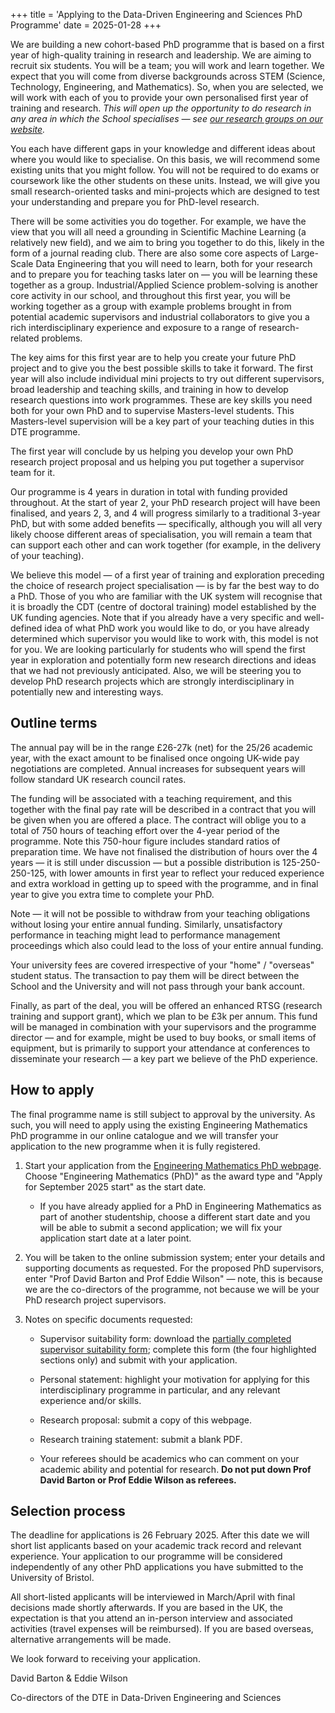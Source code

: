 +++
title = 'Applying to the Data-Driven Engineering and Sciences PhD Programme'
date = 2025-01-28
+++

We are building a new cohort-based PhD
programme that is based on a first year of high-quality training in
research and leadership. We are aiming to recruit six students. You will
be a team; you will work and learn together. We expect that you will
come from diverse backgrounds across STEM (Science, Technology,
Engineering, and Mathematics). So, when you are selected, we will work
with each of you to provide your own personalised first year of training
and research. *This will open up the opportunity to do research in any
area in which the School specialises — see [our research groups on our
website](https://www.bristol.ac.uk/science-engineering/schools/eng-maths-tech/#research).*

You each have different gaps in your knowledge and different ideas about
where you would like to specialise. On this basis, we will recommend
some existing units that you might follow. You will not be required to
do exams or coursework like the other students on these units. Instead,
we will give you small research-oriented tasks and mini-projects which
are designed to test your understanding and prepare you for PhD-level
research.

There will be some activities you do together. For example, we have the
view that you will all need a grounding in Scientific Machine Learning
(a relatively new field), and we aim to bring you together to do this,
likely in the form of a journal reading club. There are also some core
aspects of Large-Scale Data Engineering that you will need to learn,
both for your research and to prepare you for teaching tasks later on —
you will be learning these together as a group. Industrial/Applied
Science problem-solving is another core activity in our school, and
throughout this first year, you will be working together as a group with
example problems brought in from potential academic supervisors and
industrial collaborators to give you a rich interdisciplinary experience
and exposure to a range of research-related problems.

The key aims for this first year are to help you create your future PhD
project and to give you the best possible skills to take it forward. The
first year will also include individual mini projects to try out
different supervisors, broad leadership and teaching skills, and
training in how to develop research questions into work programmes.
These are key skills you need both for your own PhD and to supervise
Masters-level students. This Masters-level supervision will be a key
part of your teaching duties in this DTE programme.


The first year will conclude by us helping you develop your own PhD
research project proposal and us helping you put together a supervisor
team for it.


Our programme is 4 years in duration in total with funding provided
throughout. At the start of year 2, your PhD research project will have
been finalised, and years 2, 3, and 4 will progress similarly to a
traditional 3-year PhD, but with some added benefits — specifically,
although you will all very likely choose different areas of
specialisation, you will remain a team that can support each other and
can work together (for example, in the delivery of your teaching).

We believe this model — of a first year of training and exploration
preceding the choice of research project specialisation — is by far the
best way to do a PhD. Those of you who are familiar with the UK system
will recognise that it is broadly the CDT (centre of doctoral training)
model established by the UK funding agencies. Note that if you already
have a very specific and well-defined idea of what PhD work you would
like to do, or you have already determined which supervisor you would
like to work with, this model is not for you. We are looking
particularly for students who will spend the first year in exploration
and potentially form new research directions and ideas that we had not
previously anticipated. Also, we will be steering you to develop PhD
research projects which are strongly interdisciplinary in potentially
new and interesting ways.

## Outline terms

The annual pay will be in the range
£26-27k (net) for the 25/26 academic year, with the exact amount to be
finalised once ongoing UK-wide pay negotiations are completed. Annual
increases for subsequent years will follow standard UK research council
rates.

The funding will be associated with a
teaching requirement, and this together with the final pay rate will be
described in a contract that you will be given when you are offered a
place. The contract will oblige you to a total of 750 hours of teaching
effort over the 4-year period of the programme. Note this 750-hour
figure includes standard ratios of preparation time. We have not
finalised the distribution of hours over the 4 years — it is still
under discussion — but a possible distribution is 125-250-250-125, with
lower amounts in first year to reflect your reduced experience and extra
workload in getting up to speed with the programme, and in final year to
give you extra time to complete your PhD.

Note — it will not be possible to withdraw from your teaching
obligations without losing your entire annual funding. Similarly,
unsatisfactory performance in teaching might lead to performance
management proceedings which also could lead to the loss of your entire
annual funding.

Your university fees are covered irrespective of your "home" /
"overseas" student status. The transaction to pay them will be direct
between the School and the University and will not pass through your
bank account.

Finally, as part of the deal, you will be offered an enhanced RTSG
(research training and support grant), which we plan to be £3k per
annum. This fund will be managed in combination with your supervisors
and the programme director — and for example, might be used to buy
books, or small items of equipment, but is primarily to support your
attendance at conferences to disseminate your research — a key part we
believe of the PhD experience.

## How to apply

The final programme name is still subject to approval by the university.
As such, you will need to apply using the existing Engineering
Mathematics PhD programme in our online catalogue and we will transfer
your application to the new programme when it is fully registered.

1.  Start your application from the [Engineering Mathematics PhD
    webpage](https://www.bristol.ac.uk/study/postgraduate/research/engineering-mathematics/).
    Choose "Engineering Mathematics (PhD)" as the award type and "Apply
    for September 2025 start" as the start date.

    -   If you have already applied for a PhD in Engineering Mathematics
        as part of another studentship, choose a different start date
        and you will be able to submit a second application; we will fix
        your application start date at a later point.

2.  You will be taken to the online submission system; enter your
    details and supporting documents as requested. For the proposed PhD
    supervisors, enter "Prof David Barton and Prof Eddie Wilson" —
    note, this is because we are the co-directors of the programme, not
    because we will be your PhD research project supervisors.

3.  Notes on specific documents requested:

    -   Supervisor suitability form: download the [partially completed supervisor suitability form](/ddes-dte/assets/supervisor-suitability-form.docx); complete this form (the four
        highlighted sections only) and submit with your application. 

    -   Personal statement: highlight your motivation for applying for
        this interdisciplinary programme in particular, and any relevant
        experience and/or skills.

    -   Research proposal: submit a copy of this webpage.

    -   Research training statement: submit a blank PDF.

    -   Your referees should be academics who can comment on your
        academic ability and potential for research. **Do not put down Prof David Barton or Prof Eddie Wilson as referees.**

## Selection process

The deadline for applications is 26 February 2025. After this date we
will short list applicants based on your academic track record and
relevant experience. Your application to our programme will be
considered independently of any other PhD applications you have
submitted to the University of Bristol.

All short-listed applicants will be interviewed in March/April with
final decisions made shortly afterwards. If you are based in the UK, the
expectation is that you attend an in-person interview and associated
activities (travel expenses will be reimbursed). If you are based
overseas, alternative arrangements will be made.

We look forward to receiving your application.

David Barton & Eddie Wilson

Co-directors of the DTE in Data-Driven Engineering and Sciences
